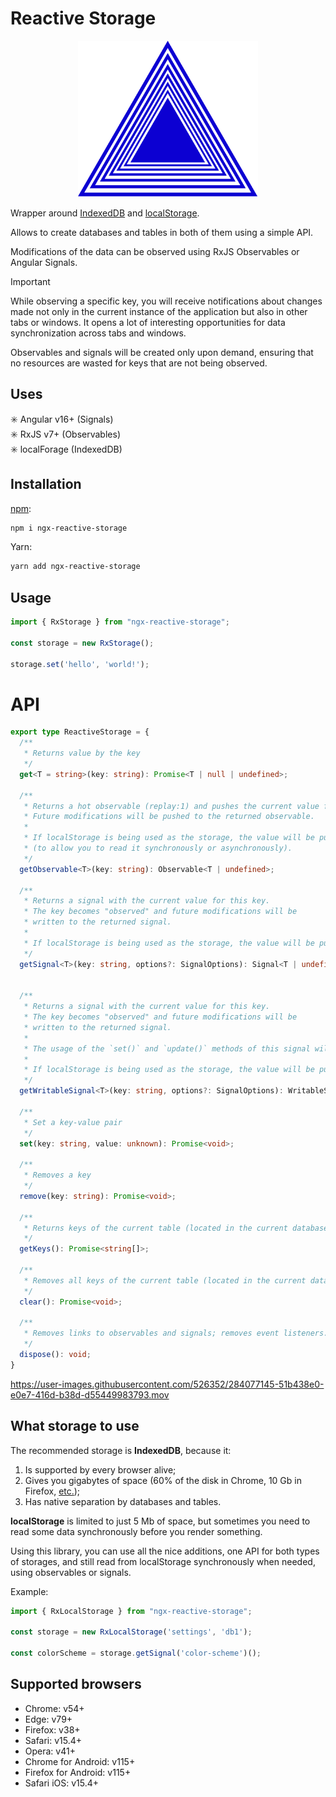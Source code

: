 Reactive Storage
===============
<p align="center"><img src="./logo.svg" height="250px"></p>


Wrapper around [IndexedDB](https://developer.mozilla.org/en-US/docs/Web/API/IndexedDB_API) and [localStorage](https://developer.mozilla.org/en-US/docs/Web/API/Window/localStorage).  

Allows to create databases and tables in both of them using a simple API.  

Modifications of the data can be observed using RxJS Observables or Angular Signals.

> [!IMPORTANT]
> While observing a specific key, you will receive notifications about changes made not only in the current instance of the application but also in other tabs or windows. 
> It opens a lot of interesting opportunities for data synchronization across tabs and windows.

Observables and signals will be created only upon demand, ensuring that no resources are wasted for keys that are not being observed.

## Uses
✳️ Angular v16+ (Signals)  
✳️ RxJS v7+ (Observables)  
✳️ localForage (IndexedDB)  

## Installation

[npm](https://www.npmjs.com/package/ngx-reactive-storage):  
```bash
npm i ngx-reactive-storage
```

Yarn:  
```bash
yarn add ngx-reactive-storage
```

## Usage

```ts
import { RxStorage } from "ngx-reactive-storage";

const storage = new RxStorage();

storage.set('hello', 'world!');
```


API
===
```ts
export type ReactiveStorage = {
  /**
   * Returns value by the key
   */
  get<T = string>(key: string): Promise<T | null | undefined>;

  /**
   * Returns a hot observable (replay:1) and pushes the current value for this key.
   * Future modifications will be pushed to the returned observable.
   *
   * If localStorage is being used as the storage, the value will be pushed synchronously
   * (to allow you to read it synchronously or asynchronously).
   */
  getObservable<T>(key: string): Observable<T | undefined>;

  /**
   * Returns a signal with the current value for this key.
   * The key becomes "observed" and future modifications will be
   * written to the returned signal.
   *
   * If localStorage is being used as the storage, the value will be pushed synchronously.
   */
  getSignal<T>(key: string, options?: SignalOptions): Signal<T | undefined>;


  /**
   * Returns a signal with the current value for this key.
   * The key becomes "observed" and future modifications will be
   * written to the returned signal.
   *
   * The usage of the `set()` and `update()` methods of this signal will also update the storage key.
   *
   * If localStorage is being used as the storage, the value will be pushed synchronously.
   */
  getWritableSignal<T>(key: string, options?: SignalOptions): WritableSignal<T | undefined>;

  /**
   * Set a key-value pair
   */
  set(key: string, value: unknown): Promise<void>;

  /**
   * Removes a key
   */
  remove(key: string): Promise<void>;

  /**
   * Returns keys of the current table (located in the current database).
   */
  getKeys(): Promise<string[]>;

  /**
   * Removes all keys of the current table (located in the current database).
   */
  clear(): Promise<void>;

  /**
   * Removes links to observables and signals; removes event listeners.
   */
  dispose(): void;
}
```

https://user-images.githubusercontent.com/526352/284077145-51b438e0-e0e7-416d-b38d-d55449983793.mov


## What storage to use
The recommended storage is **IndexedDB**, because it:  
1. Is supported by every browser alive;
2. Gives you gigabytes of space (60% of the disk in Chrome, 10 Gb in Firefox, [etc.](https://developer.mozilla.org/en-US/docs/Web/API/Storage_API/Storage_quotas_and_eviction_criteria#other_web_technologies));
3. Has native separation by databases and tables.

**localStorage** is limited to just 5 Mb of space, but sometimes you need to read some data synchronously before you render something.  

Using this library, you can use all the nice additions, one API for both types of storages, and still read from localStorage synchronously when needed, using observables or signals.  

Example:
```ts
import { RxLocalStorage } from "ngx-reactive-storage";

const storage = new RxLocalStorage('settings', 'db1');

const colorScheme = storage.getSignal('color-scheme')();

```

## Supported browsers
* Chrome: v54+
* Edge: v79+
* Firefox: v38+
* Safari: v15.4+
* Opera: v41+
* Chrome for Android: v115+
* Firefox for Android: v115+
* Safari iOS: v15.4+
